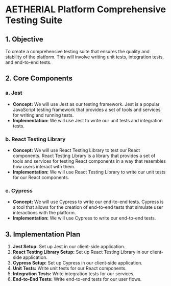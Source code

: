 # AETHERIAL Platform Comprehensive Testing Suite

## 1. Objective

To create a comprehensive testing suite that ensures the quality and stability of the platform. This will involve writing unit tests, integration tests, and end-to-end tests.

## 2. Core Components

### a. Jest

- **Concept:** We will use Jest as our testing framework. Jest is a popular JavaScript testing framework that provides a set of tools and services for writing and running tests.
- **Implementation:** We will use Jest to write our unit tests and integration tests.

### b. React Testing Library

- **Concept:** We will use React Testing Library to test our React components. React Testing Library is a library that provides a set of tools and services for testing React components in a way that resembles how users interact with them.
- **Implementation:** We will use React Testing Library to write our unit tests for our React components.

### c. Cypress

- **Concept:** We will use Cypress to write our end-to-end tests. Cypress is a tool that allows for the creation of end-to-end tests that simulate user interactions with the platform.
- **Implementation:** We will use Cypress to write our end-to-end tests.

## 3. Implementation Plan

1.  **Jest Setup:** Set up Jest in our client-side application.
2.  **React Testing Library Setup:** Set up React Testing Library in our client-side application.
3.  **Cypress Setup:** Set up Cypress in our client-side application.
4.  **Unit Tests:** Write unit tests for our React components.
5.  **Integration Tests:** Write integration tests for our services.
6.  **End-to-End Tests:** Write end-to-end tests for our user flows.

